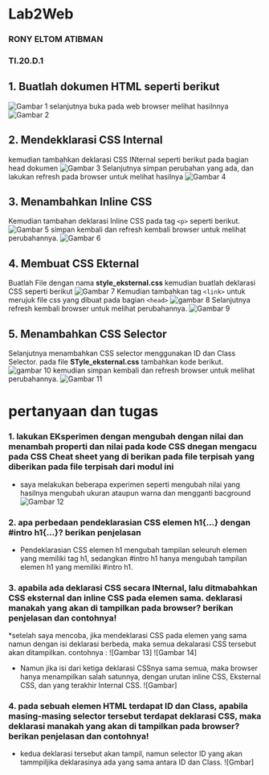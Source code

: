 # Lab2Web
### RONY ELTOM ATIBMAN
### TI.20.D.1



## 1. Buatlah dokumen HTML seperti berikut
![Gambar 1](screenshot/s1.png)
selanjutnya buka pada web browser melihat hasilnnya
![Gambar 2](screenshot/s2.png)

## 2. Mendekklarasi CSS Internal
kemudian tambahkan deklarasi CSS INternal seperti berikut pada bagian head dokumen
![Gambar 3](screenshot/s3.png)
Selanjutnya simpan perubahan yang ada, dan lakukan refresh pada browser untuk melihat hasilnya
![Gambar 4](screenshot/s4.png)

## 3. Menambahkan Inline CSS
Kemudian tambahan deklarasi Inline CSS pada tag `<p>` seperti berikut.
![Gambar 5](screenshot/s5.png)
simpan kembali dan refresh kembali browser untuk melihat perubahannya.
![Gambar 6](screenshot/s6.png)

## 4. Membuat CSS Ekternal
Buatlah File dengan nama <b>style_eksternal.css</b> kemudian buatlah deklarasi CSS seperti berikut
![Gambar 7](screenshot/s7.png)
Kemudian tambahkan tag `<link>` untuk merujuk file css yang dibuat pada bagian `<head>`
![gambar 8](screenshot/s8.png)
Selanjutnya refresh kembali browser untuk melihat perubahannya.
![Gambar 9](screenshot/s9.png)

## 5. Menambahkan CSS Selector
Selanjutnya menambahkan CSS selector menggunakan ID dan Class Selector. pada file <b>STyle_eksternal.css</b> tambahkan kode berikut.
![gambar 10](screenshot/s10.png)
kemudian  simpan kembali dan refresh browser untuk melihat perubahannya.
![Gambar 11](screenshot/ss2.png)


# pertanyaan dan tugas
### 1. lakukan EKsperimen dengan mengubah dengan nilai dan menambah properti dan nilai pada kode CSS dnegan mengacu pada CSS Cheat sheet yang di berikan pada file terpisah yang diberikan pada file terpisah dari modul ini 
* saya melakukan beberapa experimen seperti mengubah nilai yang hasilnya mengubah ukuran ataupun warna dan mengganti bacground
![Gambar 12](screenshot/nomor.png)

### 2. apa perbedaan pendeklarasian CSS elemen h1{...} dengan #intro h1{...}? berikan penjelasan
* Pendeklarasian CSS elemen h1 mengubah tampilan seleuruh elemen yang memiliki tag h1, sedangkan #intro h1 hanya mengubah tampilan elemen h1 yang memiliki #intro h1.

### 3. apabila ada deklarasi CSS secara INternal, lalu ditmabahkan CSS eksternal dan inline CSS pada elemen sama. deklarasi manakah yang akan di tampilkan pada browser? berikan penjelasan dan contohnya!
*setelah saya mencoba, jika mendeklarasi CSS pada elemen yang sama namun dengan isi deklarasi berbeda, maka semua dekalarasi CSS tersebut akan ditampilkan. contohnya :
![Gambar 13]
![Gambar 14]

* Namun jika isi dari ketiga deklarasi CSSnya sama semua, maka browser hanya menampilkan salah satunnya, dengan urutan inline CSS, Eksternal CSS, dan yang terakhir Internal CSS.
![Gambar]

### 4. pada sebuah elemen HTML terdapat ID dan Class, apabila masing-masing selector tersebut terdapat deklarasi CSS, maka deklarasi manakah yang akan di tampilkan pada browser? berikan penjelasan dan contohnya!
* kedua deklarasi tersebut akan tampil, namun selector ID yang akan tammpiljika deklarasinya ada yang sama antara ID dan Class.
![Gmbar]
